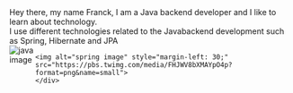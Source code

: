<html lang="en">

<head>
    <meta charset="UTF-8">
    <meta http-equiv="X-UA-Compatible" content="IE=edge">
    <meta name="viewport" content="width=device-width, initial-scale=1.0">
    <title>sgenlecroyant</title>
</head>

<body >
    <div>Hey there, my name Franck, I am a Java backend developer and I like to learn about technology.
    </div>
    <div>I use different technologies related to the Javabackend development such as Spring, Hibernate and JPA</div>
    <div style="display: flex; justify-content: center; height: 200; margin-top:0;">
    <img alt="java image"
        src="https://media.istockphoto.com/photos/generic-java-code-picture-id183805843?b=1&k=20&m=183805843&s=170667a&w=0&h=cAFttnU31LVVneHwlIWDBWtsCvowtJsas9eXKXiDgwQ=">
    
    <img alt="spring image" style="margin-left: 30;" src="https://pbs.twimg.com/media/FHJWV8bXMAYpO4p?format=png&name=small">
    </div>
    
</body>

</html>
